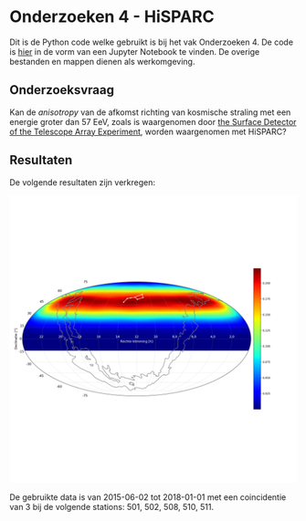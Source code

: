 # Onderzoeken 4 - HiSPARC
Dit is de Python code welke gebruikt is bij het vak Onderzoeken 4.
De code is [hier](main.ipynb) in de vorm van een Jupyter Notebook te vinden.
De overige bestanden en mappen dienen als werkomgeving.

## Onderzoeksvraag
Kan de *anisotropy* van de afkomst richting van kosmische straling met een energie groter dan 57 EeV, zoals is waargenomen door [the Surface Detector of the Telescope Array Experiment](https://arxiv.org/abs/1404.5890), worden waargenomen met HiSPARC?

## Resultaten
De volgende resultaten zijn verkregen:

![alt text](figuren/resultaat.png)

De gebruikte data is van 2015-06-02 tot 2018-01-01 met een coincidentie van 3 bij de volgende stations: 501, 502, 508, 510, 511.
